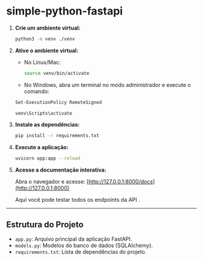 # simple-python-fastapi

1. **Crie um ambiente virtual:**
   ```sh
   python3 -m venv ./venv
   ```

2. **Ative o ambiente virtual:**
   - No Linux/Mac:
     ```sh
     source venv/bin/activate
     ```
   - No Windows, abra um terminal no modo administrador e execute o comando:
   ```sh
   Set-ExecutionPolicy RemoteSigned
   ```

     ```sh
     venv\Scripts\activate
     ```

3. **Instale as dependências:**
   ```sh
   pip install -r requirements.txt
   ```

4. **Execute a aplicação:**
   ```sh
   uvicorn app:app --reload
   ```

5. **Acesse a documentação interativa:**

   Abra o navegador e acesse: 
   [http://127.0.0.1:8000/docs](http://127.0.0.1:8000)

   Aqui você pode testar todos os endpoints da API .

---

## Estrutura do Projeto

- `app.py`: Arquivo principal da aplicação FastAPI.
- `models.py`: Modelos do banco de dados (SQLAlchemy).
- `requirements.txt`: Lista de dependências do projeto.
